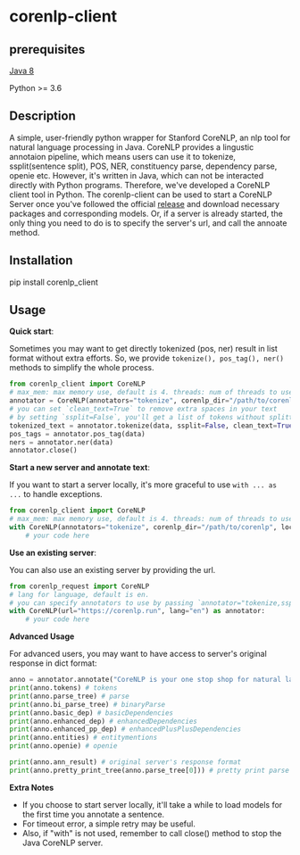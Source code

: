 # corenlp-client

## prerequisites
[Java 8](https://www.oracle.com/java/technologies/javase-downloads.html)

Python >= 3.6

## Description
A simple, user-friendly python wrapper for Stanford CoreNLP, an nlp tool for natural language processing in Java. 
CoreNLP provides a lingustic annotaion pipeline, which means users can use it to tokenize, ssplit(sentence split), POS, NER, constituency parse, dependency parse, openie etc. However, it's written in Java, which can not be interacted directly with Python programs. Therefore, we've developed a CoreNLP client tool in Python.
The corenlp-client can be used to start a CoreNLP Server once you've followed the official [release](https://stanfordnlp.github.io/CoreNLP/download.html) and download necessary packages and corresponding models. Or, if a server is already started, the only thing you need to do is to specify the server's url, and call the annoate method. 

## Installation
pip install corenlp_client

## Usage

**Quick start**:

Sometimes you may want to get directly tokenized (pos, ner) result in list format without extra efforts. So, we provide `tokenize(), pos_tag(), ner()` methods to simplify the whole process.

```python
from corenlp_client import CoreNLP
# max_mem: max memory use, default is 4. threads: num of threads to use, defualt is num of cpu cores.
annotator = CoreNLP(annotators="tokenize", corenlp_dir="/path/to/corenlp", local_port=9000, max_mem=4, threads=2)
# you can set `clean_text=True` to remove extra spaces in your text
# by setting `ssplit=False`, you'll get a list of tokens without splitting sentences
tokenized_text = annotator.tokenize(data, ssplit=False, clean_text=True)
pos_tags = annotator.pos_tag(data)
ners = annotator.ner(data)
annotator.close()
```

**Start a new server and annotate text**:

If you want to start a server locally, it's more graceful to use `with ... as ...` to handle exceptions.

```python
from corenlp_client import CoreNLP
# max_mem: max memory use, default is 4. threads: num of threads to use, defualt is num of cpu cores.
with CoreNLP(annotators="tokenize", corenlp_dir="/path/to/corenlp", local_port=9000, max_mem=4, threads=2) as annotator:
    # your code here
```

**Use an existing server**: 

You can also use an existing server by providing the url.

```python
from corenlp_request import CoreNLP
# lang for language, default is en.
# you can specify annotators to use by passing `annotator="tokenize,ssplit"` args to CoreNLP. If not provided, all available annotators will be used.
with CoreNLP(url="https://corenlp.run", lang="en") as annotator:
    # your code here
```

**Advanced Usage**

For advanced users, you may want to have access to server's original response in dict format:

```python
anno = annotator.annotate("CoreNLP is your one stop shop for natural language processing in Java! Enjoy yourself! ")
print(anno.tokens) # tokens
print(anno.parse_tree) # parse
print(anno.bi_parse_tree) # binaryParse
print(anno.basic_dep) # basicDependencies
print(anno.enhanced_dep) # enhancedDependencies
print(anno.enhanced_pp_dep) # enhancedPlusPlusDependencies
print(anno.entities) # entitymentions
print(anno.openie) # openie

print(anno.ann_result) # original server's response format
print(anno.pretty_print_tree(anno.parse_tree[0])) # pretty print parse tree's structure
```

**Extra Notes**

- If you choose to start server locally, it'll take a while to load models for the first time you annotate a sentence.
- For timeout error, a simple retry may be useful.
- Also, if "with" is not used, remember to call close() method to stop the Java CoreNLP server. 



